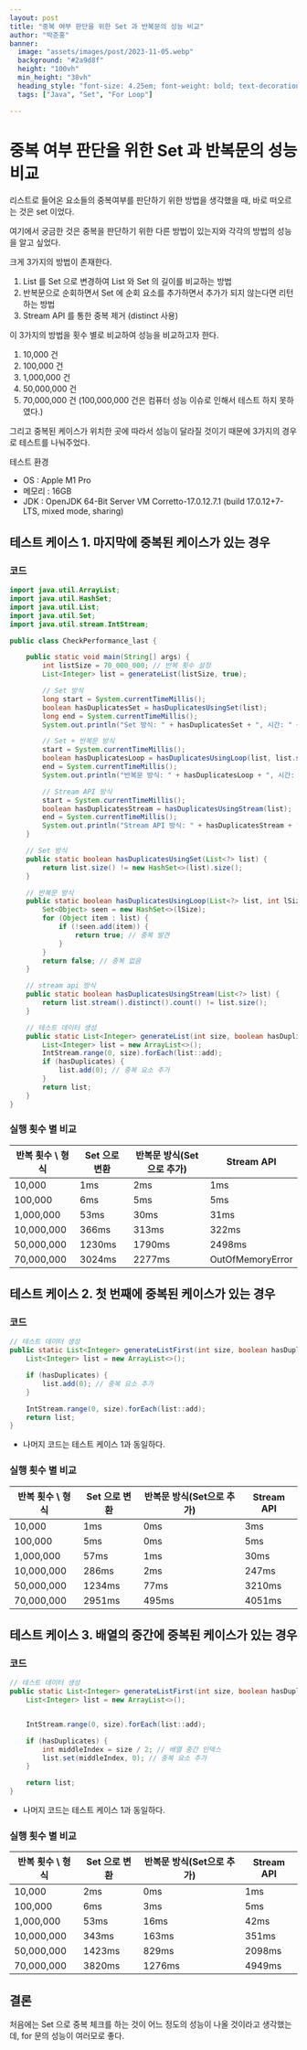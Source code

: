 ```yaml
---
layout: post  
title: "중복 여부 판단을 위한 Set 과 반복문의 성능 비교"
author: "박준홍"
banner:
  image: "assets/images/post/2023-11-05.webp"
  background: "#2a9d8f"
  height: "100vh"
  min_height: "38vh"
  heading_style: "font-size: 4.25em; font-weight: bold; text-decoration: underline"
  tags: ["Java", "Set", "For Loop"]

---
```



# 중복 여부 판단을 위한 Set 과 반복문의 성능 비교

리스트로 들어온 요소들의 중복여부를 판단하기 위한 방법을 생각했을 때, 바로 떠오르는 것은 set 이었다.

여기에서 궁금한 것은 중복을 판단하기 위한 다른 방법이 있는지와 각각의 방법의 성능을 알고 싶었다.

크게 3가지의 방법이 존재한다.

1. List 를 Set 으로 변경하여 List 와 Set 의 길이를 비교하는 방법
2. 반복문으로 순회하면서 Set 에 순회 요소를 추가하면서 추가가 되지 않는다면 리턴하는 방법
3. Stream API 를 통한 중복 제거 (distinct 사용)

이 3가지의 방법을 횟수 별로 비교하여 성능을 비교하고자 한다.

1. 10,000 건
2. 100,000 건
3. 1,000,000 건
4. 50,000,000 건
5. 70,000,000 건 (100,000,000 건은 컴퓨터 성능 이슈로 인해서  테스트 하지 못하였다.)

그리고 중복된 케이스가 위치한 곳에 따라서 성능이 달라질 것이기 때문에 3가지의 경우로 테스트를 나눠주었다.



테스트 환경

- OS : Apple M1 Pro
- 메모리 : 16GB
- JDK : OpenJDK 64-Bit Server VM Corretto-17.0.12.7.1 (build 17.0.12+7-LTS, mixed mode, sharing)



## 테스트 케이스 1. 마지막에 중복된 케이스가 있는 경우

### 코드

```java
import java.util.ArrayList;
import java.util.HashSet;
import java.util.List;
import java.util.Set;
import java.util.stream.IntStream;

public class CheckPerformance_last {

    public static void main(String[] args) {
        int listSize = 70_000_000; // 반복 횟수 설정
        List<Integer> list = generateList(listSize, true);

        // Set 방식
        long start = System.currentTimeMillis();
        boolean hasDuplicatesSet = hasDuplicatesUsingSet(list);
        long end = System.currentTimeMillis();
        System.out.println("Set 방식: " + hasDuplicatesSet + ", 시간: " + (end - start) + "ms");

        // Set + 반복문 방식
        start = System.currentTimeMillis();
        boolean hasDuplicatesLoop = hasDuplicatesUsingLoop(list, list.size());
        end = System.currentTimeMillis();
        System.out.println("반복문 방식: " + hasDuplicatesLoop + ", 시간: " + (end - start) + "ms");

        // Stream API 방식
        start = System.currentTimeMillis();
        boolean hasDuplicatesStream = hasDuplicatesUsingStream(list);
        end = System.currentTimeMillis();
        System.out.println("Stream API 방식: " + hasDuplicatesStream + ", 시간: " + (end - start) + "ms");
    }

    // Set 방식
    public static boolean hasDuplicatesUsingSet(List<?> list) {
        return list.size() != new HashSet<>(list).size();
    }

    // 반복문 방식
    public static boolean hasDuplicatesUsingLoop(List<?> list, int lSize) {
        Set<Object> seen = new HashSet<>(lSize);
        for (Object item : list) {
            if (!seen.add(item)) {
                return true; // 중복 발견
            }
        }
        return false; // 중복 없음
    }

    // stream api 방식
    public static boolean hasDuplicatesUsingStream(List<?> list) {
        return list.stream().distinct().count() != list.size();
    }

    // 테스트 데이터 생성
    public static List<Integer> generateList(int size, boolean hasDuplicates) {
        List<Integer> list = new ArrayList<>();
        IntStream.range(0, size).forEach(list::add);
        if (hasDuplicates) {
            list.add(0); // 중복 요소 추가
        }
        return list;
    }
}

```

### 실행 횟수 별 비교

| 반복 횟수 \ 형식 | Set 으로 변환 | 반복문 방식(Set으로 추가) | Stream API       |
| ---------------- | ------------- | ------------------------- | ---------------- |
| 10,000           | 1ms           | 2ms                       | 1ms              |
| 100,000          | 6ms           | 5ms                       | 5ms              |
| 1,000,000        | 53ms          | 30ms                      | 31ms             |
| 10,000,000       | 366ms         | 313ms                     | 322ms            |
| 50,000,000       | 1230ms        | 1790ms                    | 2498ms           |
| 70,000,000       | 3024ms        | 2277ms                    | OutOfMemoryError |



## 테스트 케이스 2. 첫 번째에 중복된 케이스가 있는 경우

### 코드

```java
// 테스트 데이터 생성
public static List<Integer> generateListFirst(int size, boolean hasDuplicates) {
    List<Integer> list = new ArrayList<>();

    if (hasDuplicates) {
        list.add(0); // 중복 요소 추가
    }

    IntStream.range(0, size).forEach(list::add);
    return list;
}
```

- 나머지 코드는 테스트 케이스 1과 동일하다.



### 실행 횟수 별 비교

| 반복 횟수 \ 형식 | Set 으로 변환 | 반복문 방식(Set으로 추가) | Stream API |
| ---------------- | ------------- | ------------------------- | ---------- |
| 10,000           | 1ms           | 0ms                       | 3ms        |
| 100,000          | 5ms           | 0ms                       | 5ms        |
| 1,000,000        | 57ms          | 1ms                       | 30ms       |
| 10,000,000       | 286ms         | 2ms                       | 247ms      |
| 50,000,000       | 1234ms        | 77ms                      | 3210ms     |
| 70,000,000       | 2951ms        | 495ms                     | 4051ms     |



## 테스트 케이스 3. 배열의 중간에 중복된 케이스가 있는 경우

### 코드

```java
// 테스트 데이터 생성
public static List<Integer> generateListFirst(int size, boolean hasDuplicates) {
    List<Integer> list = new ArrayList<>();


    IntStream.range(0, size).forEach(list::add);

    if (hasDuplicates) {
        int middleIndex = size / 2; // 배열 중간 인덱스
        list.set(middleIndex, 0); // 중복 요소 추가
    }

    return list;
}
```

- 나머지 코드는 테스트 케이스 1과 동일하다.



### 실행 횟수 별 비교

| 반복 횟수 \ 형식 | Set 으로 변환 | 반복문 방식(Set으로 추가) | Stream API |
| ---------------- | ------------- | ------------------------- | ---------- |
| 10,000           | 2ms           | 0ms                       | 1ms        |
| 100,000          | 6ms           | 3ms                       | 5ms        |
| 1,000,000        | 53ms          | 16ms                      | 42ms       |
| 10,000,000       | 343ms         | 163ms                     | 351ms      |
| 50,000,000       | 1423ms        | 829ms                     | 2098ms     |
| 70,000,000       | 3820ms        | 1276ms                    | 4949ms     |



## 결론

처음에는 Set 으로 중복 체크를 하는 것이 어느 정도의 성능이 나올 것이라고 생각했는데, for 문의 성능이 여러모로 좋다.
